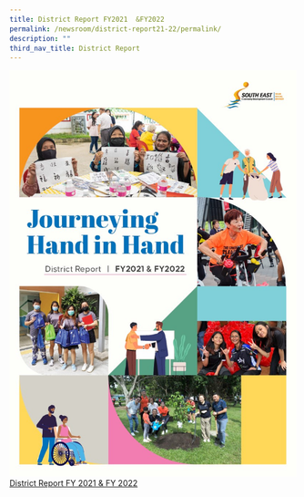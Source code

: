```yaml
---
title: District Report FY2021  &FY2022
permalink: /newsroom/district-report21-22/permalink/
description: ""
third_nav_title: District Report
---
```

![FY21&FY22 district report](/images/NewsRoom/district%20report%20cover_fy21&22.jpg)
[District Report FY 2021 & FY 2022](https://go.gov.sg/district-report-fy2021-fy2022)